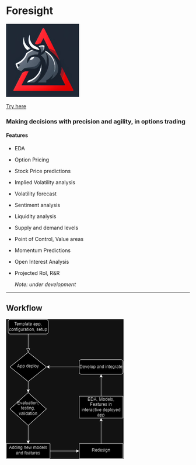 # Foresight
<img src="Assets/Logos/bull.jpeg" width="200" height="200" />

 <a href = "https://decision-delta.streamlit.app"> Try here </a>
### Making decisions with precision and agility, in options trading
#### Features
* EDA
* Option Pricing
* Stock Price predictions
* Implied Volatility analysis
* Volatility forecast
* Sentiment analysis
* Liquidity analysis
* Supply and demand levels
* Point of Control, Value areas
* Momentum Predictions
* Open Interest Analysis
* Projected RoI, R&R

  *Note: under development*
---

## Workflow
<img src="Assets/Decision Delta.png"/>
